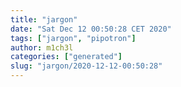```yaml
---
title: "jargon"
date: "Sat Dec 12 00:50:28 CET 2020"
tags: ["jargon", "pipotron"]
author: m1ch3l
categories: ["generated"]
slug: "jargon/2020-12-12-00:50:28"
---
```



